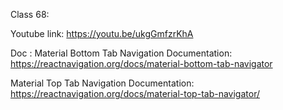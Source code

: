 Class 68:

Youtube link:
https://youtu.be/ukgGmfzrKhA

Doc :
Material Bottom Tab Navigation Documentation: https://reactnavigation.org/docs/material-bottom-tab-navigator

Material Top Tab Navigation Documentation: https://reactnavigation.org/docs/material-top-tab-navigator/
